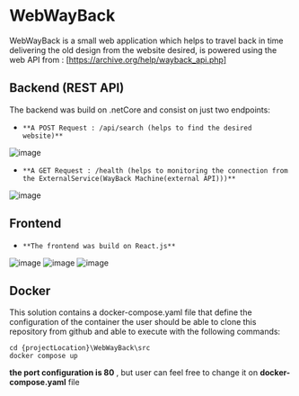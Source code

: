 # WebWayBack

WebWayBack is a small web application which helps to travel back in time delivering the old design from the website desired, is powered using the web API from :
[https://archive.org/help/wayback_api.php]

## Backend (REST API)
The backend was build on .netCore and consist on just two endpoints:

- `**A POST Request : /api/search (helps to find the desired website)**`

![image](https://user-images.githubusercontent.com/24325283/207930589-19678306-3239-4fe9-a314-70aa5d6564be.png)


- `**A GET Request : /health (helps to monitoring the connection from the ExternalService(WayBack Machine(external API)))**`

![image](https://user-images.githubusercontent.com/24325283/207930198-3aaa62ac-d5d4-48c9-8770-0a893c309325.png)


## Frontend 
- `**The frontend was build on React.js**`

![image](https://user-images.githubusercontent.com/24325283/207927790-773cb36c-3da8-48a5-bcfa-7abdc410813f.png)
![image](https://user-images.githubusercontent.com/24325283/207929656-0bd0ebd2-e0d2-4cc8-b5ad-02a5920440a1.png)
![image](https://user-images.githubusercontent.com/24325283/207929843-7c277373-dc8f-462e-a1a0-017a37b3e076.png)



## Docker

This solution contains a docker-compose.yaml file that define the configuration of the container 
the user should be able to clone this repository from github and able to execute with the following commands:

`````````````````
cd {projectLocation}\WebWayBack\src
docker compose up
`````````````````

**the port configuration is 80** , but user can feel  free to change it on  **docker-compose.yaml** file 
